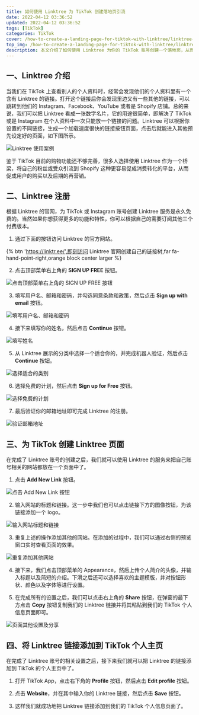 ```yaml
---
title: 如何使用 Linktree 为 TikTok 创建落地页引流
date: 2022-04-12 03:36:52
updated: 2022-04-12 03:36:52
tags: [TikTok]
categories: TikTok
cover: /how-to-create-a-landing-page-for-tiktok-with-linktree/linktree-for-tiktok-banner.jpg
top_img: /how-to-create-a-landing-page-for-tiktok-with-linktree/linktree-for-tiktok-banner.jpg
description: 本文介绍了如何使用 Linktree 为你的 TikTok 账号创建一个落地页，从而放在个人资料的链接中为 Shopify 店铺等引流。
---
```


## 一、Linktree 介绍

当我们在 TikTok 上查看别人的个人资料时，经常会发现他们的个人资料里有一个含有 Linktree 的链接。打开这个链接后你会发现里边又有一些其他的链接，可以跳转到他们的 Instagram、Facebook、YouTube 或者是 Shopify 店铺。总的来说，我们可以把 Linktree 看成一张数字名片，它的用途很简单，即解决了 TikTok 或是 Instagram 在个人资料中一次只能放一个链接的问题。Linktree 可以根据你设置的不同链接，生成一个加载速度很快的链接按钮页面，点击后就能进入其他预先设定好的页面，如下图所示。

![Linktree 使用案例](/how-to-create-a-landing-page-for-tiktok-with-linktree/linktree-use-cases.jpg)

鉴于 TikTok 目前的购物功能还不够完善，很多人选择使用 Linktree 作为一个桥梁，将自己的粉丝或受众引流到 Shopify 这种更容易促成消费转化的平台，从而促成用户的购买以及后期的再营销。

## 二、Linktree 注册

根据 Linktree 的官网，为 TikTok 或 Instagram 账号创建 Linktree 服务是永久免费的。当然如果你想获得更多的功能和特性，你可以根据自己的需要订阅其他三个付费版本。

1. 通过下面的按钮访问 Linktree 的官方网站。

{% btn 'https://linktr.ee/',即刻访问 Linktree 官网创建自己的链接树,far fa-hand-point-right,orange block center larger %}

2. 点击顶部菜单右上角的 **SIGN UP FREE** 按钮。

![点击顶部菜单右上角的 SIGN UP FREE 按钮](/how-to-create-a-landing-page-for-tiktok-with-linktree/linktree-tap-the-sign-up-free-menu-button.jpg)

3. 填写用户名、邮箱和密码，并勾选同意条款和政策，然后点击 **Sign up with email** 按钮。

![填写用户名、邮箱和密码](/how-to-create-a-landing-page-for-tiktok-with-linktree/linktree-fill-in-the-username-email-and-password.jpg)

4. 接下来填写你的姓名，然后点击 **Continue** 按钮。

![填写姓名](/how-to-create-a-landing-page-for-tiktok-with-linktree/linktree-fill-in-your-full-name.jpg)

5. 从 Linktree 展示的分类中选择一个适合你的，并完成机器人验证，然后点击 **Continue** 按钮。

![选择适合的类别](/how-to-create-a-landing-page-for-tiktok-with-linktree/linktree-select-one-of-the-categories.jpg)

6. 选择免费的计划，然后点击 **Sign up for Free** 按钮。

![选择免费的计划](/how-to-create-a-landing-page-for-tiktok-with-linktree/linktree-select-your-plan-with-the-free-option.jpg)

7. 最后验证你的邮箱地址即可完成 Linktree 的注册。

![验证邮箱地址](/how-to-create-a-landing-page-for-tiktok-with-linktree/linktree-check-your-email-address.jpg)

## 三、为 TikTok 创建 Linktree 页面

在完成了 Linktree 账号的创建之后，我们就可以使用 Linktree 的服务来把自己账号相关的网站都放在一个页面中了。

1. 点击 **Add New Link** 按钮。

![点击 Add New Link 按钮](/how-to-create-a-landing-page-for-tiktok-with-linktree/linktree-tap-the-add-new-link-button.jpg)

2. 输入网站的标题和链接。这一步中我们也可以点击链接下方的图像按钮，为该链接添加一个 logo。

![输入网站标题和链接](/how-to-create-a-landing-page-for-tiktok-with-linktree/linktree-enter-the-title-and-url-of-your-website.jpg)

3. 重复上述的操作添加其他的网站。在添加的过程中，我们可以通过右侧的预览窗口实时查看页面的效果。

![重复添加其他网站](/how-to-create-a-landing-page-for-tiktok-with-linktree/linktree-repeat-to-add-another-website-link.jpg)

4. 接下来，我们点击顶部菜单的 Appearance，然后上传个人简介的头像，并输入标题以及简短的介绍。下滑之后还可以选择喜欢的主题模版，并对按钮形状、颜色以及字体等进行设置。

5. 在完成所有的设置之后，我们可以点击右上角的 **Share** 按钮，在弹窗的最下方点击 **Copy** 按钮复制我们的 Linktree 链接并将其粘贴到我们的 TikTok 个人信息页面即可。

![页面其他设置及分享](/how-to-create-a-landing-page-for-tiktok-with-linktree/linktree-appearance-settings.jpg)

## 四、将 Linktree 链接添加到 TikTok 个人主页

在完成了 Linktree 账号的相关设置之后，接下来我们就可以把 Linktree 的链接添加到 TikTok 的个人主页中了。

1. 打开 TikTok App，点击右下角的 **Profile** 按钮，然后点击 **Edit profile** 按钮。



2. 点击 **Website**，并在其中输入你的 Linktree 链接，然后点击 **Save** 按钮。



3. 这样我们就成功地把 Linktree 链接添加到我们的 TikTok 个人信息页面了。
